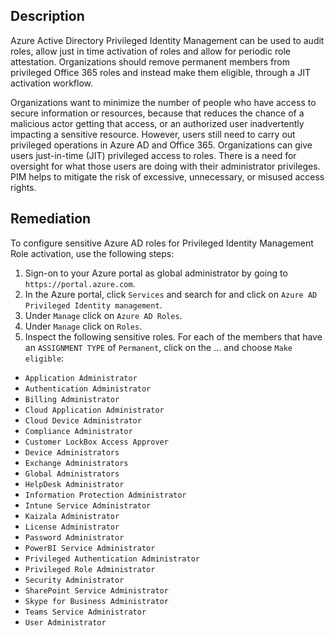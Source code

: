 ## Description

Azure Active Directory Privileged Identity Management can be used to audit roles, allow just in time activation of roles and allow for periodic role attestation. Organizations should remove permanent members from privileged Office 365 roles and instead make them eligible, through a JIT activation workflow.

Organizations want to minimize the number of people who have access to secure information or resources, because that reduces the chance of a malicious actor getting that access, or an authorized user inadvertently impacting a sensitive resource. However, users still need to carry out privileged operations in Azure AD and Office 365. Organizations can give users just-in-time (JIT) privileged access to roles. There is a need for oversight for what those users are doing with their administrator privileges. PIM helps to mitigate the risk of excessive, unnecessary, or misused access rights.

## Remediation

To configure sensitive Azure AD roles for Privileged Identity Management Role activation, use the following steps:

1. Sign-on to your Azure portal as global administrator by going to `https://portal.azure.com`.
2. In the Azure portal, click `Services` and search for and click on `Azure AD Privileged Identity management`.
3. Under `Manage` click on `Azure AD Roles`.
4. Under `Manage` click on `Roles`.
5. Inspect the following sensitive roles. For each of the members that have an
`ASSIGNMENT TYPE` of `Permanent`, click on the ... and choose `Make eligible`:
- `Application Administrator`
- `Authentication Administrator`
- `Billing Administrator`
- `Cloud Application Administrator`
- `Cloud Device Administrator`
- `Compliance Administrator`
- `Customer LockBox Access Approver`
- `Device Administrators`
- `Exchange Administrators`
- `Global Administrators`
- `HelpDesk Administrator`
- `Information Protection Administrator`
- `Intune Service Administrator`
- `Kaizala Administrator`
- `License Administrator`
- `Password Administrator`
- `PowerBI Service Administrator`
- `Privileged Authentication Administrator`
- `Privileged Role Administrator`
- `Security Administrator`
- `SharePoint Service Administrator`
- `Skype for Business Administrator`
- `Teams Service Administrator`
- `User Administrator`
